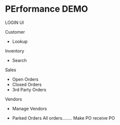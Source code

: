 # PErformance DEMO



LOGIN UI

Customer
 - Lookup

Inventory
 - Search

Sales
 - Open Orders
 - Closed Orders
 - 3rd Party Orders
 
 Vendors
 - Manage Vendors
 


- Parked Orders
  All orders........
  Make PO
  receive PO
  